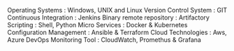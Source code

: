 Operating Systems		   : Windows, UNIX and Linux
Version Control System 	   : GIT 
Continuous Integration	   : Jenkins
Binary remote repository   : Artifactory
Scripting			       : Shell, Python 
Micro Services        	   : Docker & Kubernetes
Configuration Management   : Ansible & Terraform
Cloud Technologies         : Aws, Azure DevOps
Monitoring Tool            : CloudWatch, Promethus & Grafana
